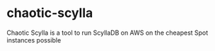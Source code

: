 # chaotic-scylla
Chaotic Scylla is a tool to run ScyllaDB on AWS on the cheapest Spot instances possible
